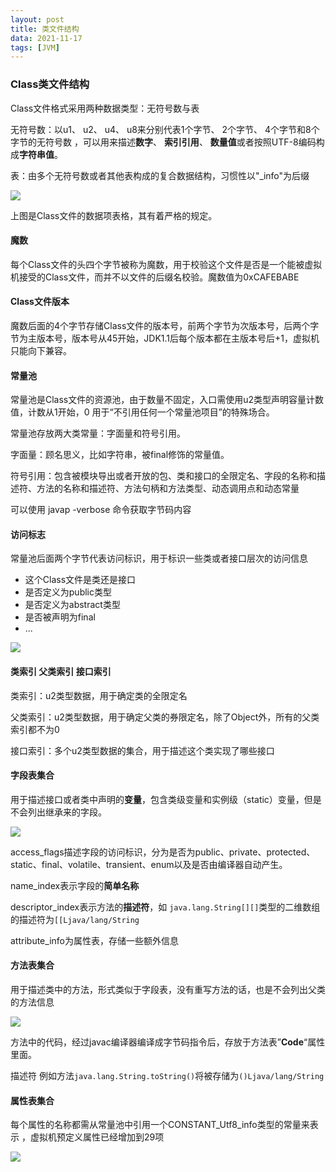 ```yaml
---
layout: post
title: 类文件结构
data: 2021-11-17
tags: [JVM]
---
```


### Class类文件结构

Class文件格式采用两种数据类型：无符号数与表

无符号数：以u1、 u2、 u4、 u8来分别代表1个字节、 2个字节、 4个字节和8个字节的无符号数 ，可以用来描述**数字**、 **索引引用**、 **数量值**或者按照UTF-8编码构成**字符串值**。  

表：由多个无符号数或者其他表构成的复合数据结构，习惯性以"_info"为后缀

![](https://gitee.com/wecouldwin/blog-imag/raw/master/img/20211117204628.png)

上图是Class文件的数据项表格，其有着严格的规定。

#### 魔数

每个Class文件的头四个字节被称为魔数，用于校验这个文件是否是一个能被虚拟机接受的Class文件，而并不以文件的后缀名校验。魔数值为0xCAFEBABE

#### Class文件版本

魔数后面的4个字节存储Class文件的版本号，前两个字节为次版本号，后两个字节为主版本号，版本号从45开始，JDK1.1后每个版本都在主版本号后+1，虚拟机只能向下兼容。

#### 常量池

常量池是Class文件的资源池，由于数量不固定，入口需使用u2类型声明容量计数值，计数从1开始，0 用于“不引用任何一个常量池项目”的特殊场合。

常量池存放两大类常量：字面量和符号引用。

字面量：顾名思义，比如字符串，被final修饰的常量值。

符号引用：包含被模块导出或者开放的包、类和接口的全限定名、字段的名称和描述符、方法的名称和描述符、方法句柄和方法类型、动态调用点和动态常量  

可以使用 javap -verbose 命令获取字节码内容

#### 访问标志

常量池后面两个字节代表访问标识，用于标识一些类或者接口层次的访问信息

- 这个Class文件是类还是接口
- 是否定义为public类型
- 是否定义为abstract类型
- 是否被声明为final
- ...

![](https://gitee.com/wecouldwin/blog-imag/raw/master/img/20211117214957.png)

#### 类索引 父类索引 接口索引

类索引：u2类型数据，用于确定类的全限定名

父类索引：u2类型数据，用于确定父类的券限定名，除了Object外，所有的父类索引都不为0

接口索引：多个u2类型数据的集合，用于描述这个类实现了哪些接口

#### 字段表集合

用于描述接口或者类中声明的**变量**，包含类级变量和实例级（static）变量，但是不会列出继承来的字段。

![](https://gitee.com/wecouldwin/blog-imag/raw/master/img/20211118133313.png)

access_flags描述字段的访问标识，分为是否为public、private、protected、static、final、volatile、transient、enum以及是否由编译器自动产生。

name_index表示字段的**简单名称**

descriptor_index表示方法的**描述符**，如 `java.lang.String[][]`类型的二维数组的描述符为`[[Ljava/lang/String`

attribute_info为属性表，存储一些额外信息

#### 方法表集合

用于描述类中的方法，形式类似于字段表，没有重写方法的话，也是不会列出父类的方法信息

![](https://gitee.com/wecouldwin/blog-imag/raw/master/img/20211118134226.png)

方法中的代码，经过javac编译器编译成字节码指令后，存放于方法表”**Code**“属性里面。

描述符 例如方法`java.lang.String.toString()`将被存储为`()Ljava/lang/String`

#### 属性表集合

每个属性的名称都需从常量池中引用一个CONSTANT_Utf8_info类型的常量来表示 ，虚拟机预定义属性已经增加到29项

![](https://gitee.com/wecouldwin/blog-imag/raw/master/img/20211118142321.png)



